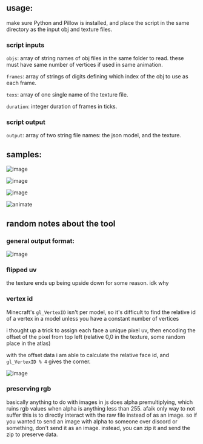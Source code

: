 ## usage:

make sure Python and Pillow is installed, and place the script in the same directory as the input obj and texture files.

### script inputs

`objs`: array of string names of obj files in the same folder to read. these must have same number of vertices if used in same animation.

`frames`: array of strings of digits defining which index of the obj to use as each frame.

`texs`: array of one single name of the texture file.

`duration`: integer duration of frames in ticks.

### script output

`output`: array of two string file names: the json model, and the texture.

## samples:

![image](https://user-images.githubusercontent.com/16228717/148311540-503cf422-b6c7-4c95-b4b4-fca1e136dbfe.png)

![image](https://user-images.githubusercontent.com/16228717/148442834-78e49a63-c5f8-4668-a822-dcd11d215618.png)

![image](https://user-images.githubusercontent.com/16228717/148869708-310e7ec4-7d89-40e8-8fc6-38d2e6116cb7.png)

![animate](https://user-images.githubusercontent.com/16228717/149825494-cd51146e-38ed-48a5-a47a-0c2fce678d1a.gif)

## random notes about the tool

### general output format:

![image](https://user-images.githubusercontent.com/16228717/148311479-0cade68e-dab8-491b-83fb-f7d22c78bd1b.png)

### flipped uv

the texture ends up being upside down for some reason. idk why

### vertex id

Minecraft's `gl_VertexID` isn't per model, so it's difficult to find the relative id of a vertex in a model unless you have a constant number of vertices

i thought up a trick to assign each face a unique pixel uv, then encoding the offset of the pixel from top left (relative 0,0 in the texture, some random place in the atlas)

with the offset data i am able to calculate the relative face id, and `gl_VertexID % 4` gives the corner.

![image](https://user-images.githubusercontent.com/16228717/148311858-3bd76267-f80f-4ad6-84c3-3b5f6760bcf4.png)

### preserving rgb

basically anything to do with images in js does alpha premultiplying, which ruins rgb values when alpha is anything less than 255. afaik only way to not suffer this is to directly interact with the raw file instead of as an image. so if you wanted to send an image with alpha to someone over discord or something, don't send it as an image. instead, you can zip it and send the zip to preserve data.